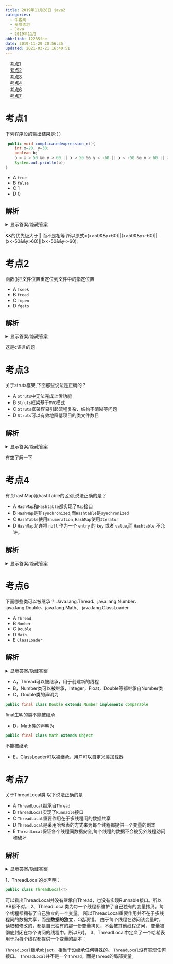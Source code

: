 ```yaml
---
title: 2019年11月28日 java2
categories: 
  - 牛客网
  - 专项练习
  - Java
  - 2019年11月
abbrlink: 12285fce
date: 2019-11-29 20:56:35
updated: 2021-03-21 16:40:51
---
```

<div id='my_toc'><a href="/exam/12285fce/#考点1" class="header_1">考点1</a>&nbsp;<br><a href="/exam/12285fce/#考点2" class="header_1">考点2</a>&nbsp;<br><a href="/exam/12285fce/#考点3" class="header_1">考点3</a>&nbsp;<br><a href="/exam/12285fce/#考点4" class="header_1">考点4</a>&nbsp;<br><a href="/exam/12285fce/#考点6" class="header_1">考点6</a>&nbsp;<br><a href="/exam/12285fce/#考点7" class="header_1">考点7</a>&nbsp;<br></div>
<style>.header_1{margin-left: 1em;}.header_2{margin-left: 2em;}.header_3{margin-left: 3em;}.header_4{margin-left: 4em;}.header_5{margin-left: 5em;}.header_6{margin-left: 6em;}</style>
<!--more-->
<script>if (navigator.platform.search('arm')==-1){document.getElementById('my_toc').style.display = 'none';}var e,p = document.getElementsByTagName('p');while (p.length>0) {e = p[0];e.parentElement.removeChild(e);}</script>

<!--end-->
# 考点1
下列程序段的输出结果是:( ) 
```java
 public void complicatedexpression_r(){
    int x=20, y=30;
    boolean b;
    b = x > 50 && y > 60 || x > 50 && y < -60 || x < -50 && y > 60 || x < -50 && y < -60;
    System.out.println(b);
}
```
- A `true`
- B `false`
- C 1
- D 0

## 解析
<details><summary>显示答案/隐藏答案</summary>正确答案: B</details>


&&的优先级大于||   而不是相等   所以原式=(x>50&&y>60)||(x>50&&y<-60)||(x<-50&&y>60)||(x<-50&&y<-60);


# 考点2
函数()把文件位置重定位到文件中的指定位置
- A `fseek`
- B `fread`
- C `fopen`
- D `fgets`

## 解析
<details><summary>显示答案/隐藏答案</summary>正确答案: A</details>

这是c语言的题

# 考点3
关于struts框架,下面那些说法是正确的？
- A `Struts`中无法完成上传功能
- B `Struts`框架基于`MVC`模式
- C `Struts`框架容易引起流程复杂、结构不清晰等问题
- D `Struts`可以有效地降低项目的类文件数目

## 解析
<details><summary>显示答案/隐藏答案</summary>正确答案: B</details>

有空了解一下
# 考点4
有关hashMap跟hashTable的区别,说法正确的是？
- A `HashMap`和`Hashtable`都实现了`Map`接口
- B `HashMap`是非`synchronized`,而`Hashtable`是`synchronized`
- C `HashTable`使用`Enumeration,HashMap`使用`Iterator`
- D `HashMap`允许将 `null` 作为一个 `entry` 的 `key` 或者 `value`,而 `Hashtable` 不允许。

## 解析
<details><summary>显示答案/隐藏答案</summary>正确答案: ABCD</details>



# 考点6
下面哪些类可以被继承？ Java.lang.Thread、java.lang.Number、java.lang.Double、java.lang.Math、 java.lang.ClassLoader
- A `Thread`
- B `Number`
- C `Double`
- D `Math`
- E `ClassLoader`

## 解析
<details><summary>显示答案/隐藏答案</summary>正确答案: ABE</details>

- A，Thread可以被继承，用于创建新的线程
- B，Number类可以被继承，Integer，Float，Double等都继承自Number类
- C，Double类的声明为
```java
public final class Double extends Number implements Comparable
```
final生明的类不能被继承
- D，Math类的声明为
```java
public final class Math extends Object
```
不能被继承
- E，ClassLoader可以被继承，用户可以自定义类加载器


# 考点7
关于ThreadLocal类 以下说法正确的是
- A `ThreadLocal`继承自`Thread`
- B `ThreadLocal`实现了`Runnable`接口
- C `ThreadLocal`重要作用在于多线程间的数据共享
- D `ThreadLocal`是采用哈希表的方式来为每个线程都提供一个变量的副本
- E `ThreadLocal`保证各个线程间数据安全,每个线程的数据不会被另外线程访问和破坏

## 解析
<details><summary>显示答案/隐藏答案</summary>正确答案: DE</details>

1、ThreadLocal的类声明：
```java
public class ThreadLocal<T>
```
可以看出ThreadLocal并没有继承自Thread，也没有实现Runnable接口。所以AB都不对。
2、ThreadLocal类为每一个线程都维护了自己独有的变量拷贝。每个线程都拥有了自己独立的一个变量。
所以ThreadLocal重要作用并不在于多线程间的数据共享，而是**数据的独立**，C选项错。
由于每个线程在访问该变量时，读取和修改的，都是自己独有的那一份变量拷贝，不会被其他线程访问，
变量被彻底封闭在每个访问的线程中。所以E对。
3、ThreadLocal中定义了一个哈希表用于为每个线程都提供一个变量的副本：

`ThreadLocal`继承`Object`，相当于没继承任何特殊的。
`ThreadLocal`没有实现任何接口。
`ThreadLocal`并不是一个`Thread`，而是`Thread`的局部变量。
